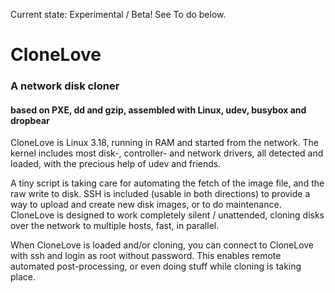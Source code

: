 Current state: Experimental / Beta! See To do below.

# CloneLove

### A network disk cloner
#### based on PXE, dd and gzip, assembled with Linux, udev, busybox and dropbear

CloneLove is Linux 3.18, running in RAM and started from the network. The kernel includes most disk-, controller- and network drivers, all detected and loaded, with the precious help of udev and friends.

A tiny script is taking care for automating the fetch of the image file, and the raw write to disk. SSH is included (usable in both directions) to provide a way to upload and create new disk images, or to do maintenance. CloneLove is designed to work completely silent / unattended, cloning disks over the network to multiple hosts, fast, in parallel.

When CloneLove is loaded and/or cloning, you can connect to CloneLove with ssh and login as root without password. This enables remote automated post-processing, or even doing stuff while cloning is taking place.
